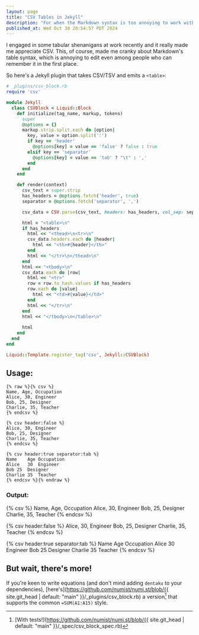 ```yaml
---
layout: page
title: "CSV Tables in Jekyll"
description: "For when the Markdown syntax is too annoying to work with."
published_at: Wed Oct 30 20:54:57 PDT 2024
---
```


I engaged in some tabular shenanigans at work recently and it really made me appreciate CSV. This, of course, made me cranky about Markdown's table syntax, which is annoying to edit even among people who can remember it in the first place.

So here's a Jekyll plugin that takes CSV/TSV and emits a `<table>`:

``` ruby
# _plugins/csv_block.rb
require 'csv'

module Jekyll
  class CSVBlock < Liquid::Block
    def initialize(tag_name, markup, tokens)
      super
      @options = {}
      markup.strip.split.each do |option|
        key, value = option.split(':')
        if key == 'header'
          @options[key] = value == 'false' ? false : true
        elsif key == 'separator'
          @options[key] = value == 'tab' ? "\t" : ','
        end
      end
    end

    def render(context)
      csv_text = super.strip
      has_headers = @options.fetch('header', true)
      separator = @options.fetch('separator', ',')

      csv_data = CSV.parse(csv_text, headers: has_headers, col_sep: separator)

      html = "<table>\n"
      if has_headers
        html << "<thead>\n<tr>\n"
        csv_data.headers.each do |header|
          html << "<th>#{header}</th>"
        end
        html << "</tr>\n</thead>\n"
      end
      html << "<tbody>\n"
      csv_data.each do |row|
        html << "<tr>"
        row = row.to_hash.values if has_headers
        row.each do |value|
          html << "<td>#{value}</td>"
        end
        html << "</tr>\n"
      end
      html << "</tbody>\n</table>\n"
      
      html
    end
  end
end

Liquid::Template.register_tag('csv', Jekyll::CSVBlock)
```

## Usage:

``` liquid
{% raw %}{% csv %}
Name, Age, Occupation
Alice, 30, Engineer
Bob, 25, Designer
Charlie, 35, Teacher
{% endcsv %}

{% csv header:false %}
Alice, 30, Engineer
Bob, 25, Designer
Charlie, 35, Teacher
{% endcsv %}

{% csv header:true separator:tab %}
Name	Age	Occupation
Alice	30	Engineer
Bob	25	Designer
Charlie	35	Teacher
{% endcsv %}{% endraw %}
```

### Output:

{% csv %}
Name, Age, Occupation
Alice, 30, Engineer
Bob, 25, Designer
Charlie, 35, Teacher
{% endcsv %}

{% csv header:false %}
Alice, 30, Engineer
Bob, 25, Designer
Charlie, 35, Teacher
{% endcsv %}

{% csv header:true separator:tab %}
Name	Age	Occupation
Alice	30	Engineer
Bob	25	Designer
Charlie	35	Teacher
{% endcsv %}

## But wait, there's more!

If you're keen to write equations (and don't mind adding `dentaku` to your dependencies), [here's](https://github.com/numist/numi.st/blob/{{ site.git_head | default: "main" }}/_plugins/csv_block.rb) a version[^tests] that supports the common `=SUM(A1:A15)` style.

[^tests]: [With tests!](https://github.com/numist/numi.st/blob/{{ site.git_head | default: "main" }}/_spec/csv_block_spec.rb)
